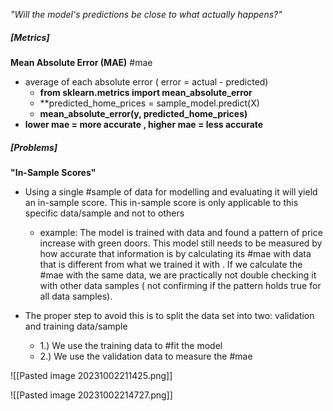 *"Will the model's predictions be close to what actually happens?"*

##### [Metrics]

**Mean Absolute Error (MAE)** #mae
* average of each absolute error ( error = actual - predicted)
	* **from sklearn.metrics import mean_absolute_error**
	* **predicted_home_prices = sample_model.predict(X)
	* **mean_absolute_error(y, predicted_home_prices)**
* **lower mae = more accurate , higher mae = less accurate**
##### [Problems]

**"In-Sample Scores"** 
* Using a single #sample of data for modelling and evaluating it will yield an in-sample score. This in-sample score is only applicable to this specific data/sample and not to others
	* example: The model is trained with data and found a pattern of price increase with green doors. This model still needs to be measured by how accurate that information is by calculating its #mae with data that is different from what we trained it with . If we calculate the #mae with the same data, we are practically not double checking it with other data samples ( not confirming if the pattern holds true for all data samples).
	
* The proper step to avoid this is to split the data set into two: validation and training data/sample
	* 1.) We use the training data to #fit  the model  
	* 2.) We use the validation data to measure the #mae
	
![[Pasted image 20231002211425.png]] 

![[Pasted image 20231002214727.png]]